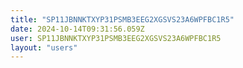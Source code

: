 ```yaml
---
title: "SP11JBNNKTXYP31PSMB3EEG2XGSVS23A6WPFBC1R5"
date: 2024-10-14T09:31:56.059Z
user: SP11JBNNKTXYP31PSMB3EEG2XGSVS23A6WPFBC1R5
layout: "users"
---
```

    